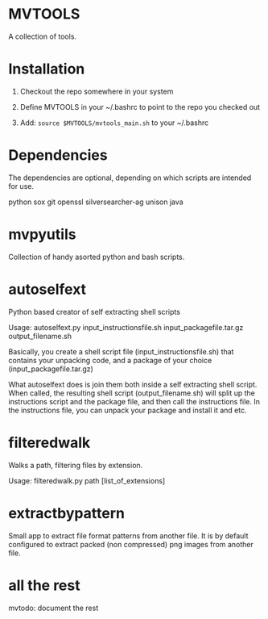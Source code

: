 
MVTOOLS
=======

A collection of tools.

Installation
============

1) Checkout the repo somewhere in your system

2) Define MVTOOLS in your ~/.bashrc to point to the repo you checked out

3) Add: ```source $MVTOOLS/mvtools_main.sh``` to your ~/.bashrc

Dependencies
============

The dependencies are optional, depending on which scripts are intended for use.

python
sox
git
openssl
silversearcher-ag
unison
java

mvpyutils
=========

Collection of handy asorted python and bash scripts.

autoselfext
===========

Python based creator of self extracting shell scripts

Usage: autoselfext.py input_instructionsfile.sh input_packagefile.tar.gz output_filename.sh

Basically, you create a shell script file (input_instructionsfile.sh) that contains your unpacking code, and a
package of your choice (input_packagefile.tar.gz)

What autoselfext does is join them both inside a self extracting shell script. When called, the resulting shell
script (output_filename.sh) will split up the instructions script and the package file, and then call the instructions
file. In the instructions file, you can unpack your package and install it and etc.

filteredwalk
============

Walks a path, filtering files by extension.

Usage: filteredwalk.py path [list_of_extensions]

extractbypattern
================

Small app to extract file format patterns from another file. It is by default configured to extract packed (non compressed) png images from another file.

all the rest
============

mvtodo: document the rest

